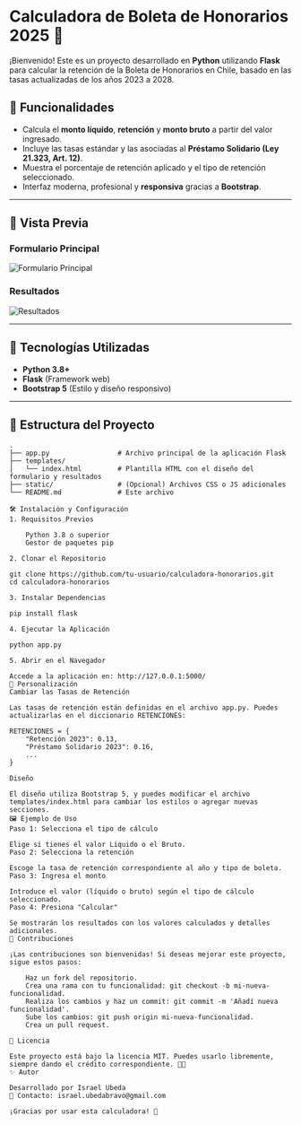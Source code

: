 # Calculadora de Boleta de Honorarios 2025 🧾

¡Bienvenido! Este es un proyecto desarrollado en **Python** utilizando **Flask** para calcular la retención de la Boleta de Honorarios en Chile, basado en las tasas actualizadas de los años 2023 a 2028.

## 🎯 Funcionalidades

- Calcula el **monto líquido**, **retención** y **monto bruto** a partir del valor ingresado.
- Incluye las tasas estándar y las asociadas al **Préstamo Solidario (Ley 21.323, Art. 12)**.
- Muestra el porcentaje de retención aplicado y el tipo de retención seleccionado.
- Interfaz moderna, profesional y **responsiva** gracias a **Bootstrap**.

---

## 📸 Vista Previa

### Formulario Principal
![Formulario Principal](https://via.placeholder.com/800x400.png?text=Formulario+Principal)

### Resultados
![Resultados](https://via.placeholder.com/800x400.png?text=Resultados)

---

## 🚀 Tecnologías Utilizadas

- **Python 3.8+**
- **Flask** (Framework web)
- **Bootstrap 5** (Estilo y diseño responsivo)

---

## 📂 Estructura del Proyecto

```plaintext
.
├── app.py                 # Archivo principal de la aplicación Flask
├── templates/
│   └── index.html         # Plantilla HTML con el diseño del formulario y resultados
├── static/                # (Opcional) Archivos CSS o JS adicionales
└── README.md              # Este archivo

🛠️ Instalación y Configuración
1. Requisitos Previos

    Python 3.8 o superior
    Gestor de paquetes pip

2. Clonar el Repositorio

git clone https://github.com/tu-usuario/calculadora-honorarios.git
cd calculadora-honorarios

3. Instalar Dependencias

pip install flask

4. Ejecutar la Aplicación

python app.py

5. Abrir en el Navegador

Accede a la aplicación en: http://127.0.0.1:5000/
🎨 Personalización
Cambiar las Tasas de Retención

Las tasas de retención están definidas en el archivo app.py. Puedes actualizarlas en el diccionario RETENCIONES:

RETENCIONES = {
    "Retención 2023": 0.13,
    "Préstamo Solidario 2023": 0.16,
    ...
}

Diseño

El diseño utiliza Bootstrap 5, y puedes modificar el archivo templates/index.html para cambiar los estilos o agregar nuevas secciones.
🖼️ Ejemplo de Uso
Paso 1: Selecciona el tipo de cálculo

Elige si tienes el valor Líquido o el Bruto.
Paso 2: Selecciona la retención

Escoge la tasa de retención correspondiente al año y tipo de boleta.
Paso 3: Ingresa el monto

Introduce el valor (líquido o bruto) según el tipo de cálculo seleccionado.
Paso 4: Presiona "Calcular"

Se mostrarán los resultados con los valores calculados y detalles adicionales.
🤝 Contribuciones

¡Las contribuciones son bienvenidas! Si deseas mejorar este proyecto, sigue estos pasos:

    Haz un fork del repositorio.
    Crea una rama con tu funcionalidad: git checkout -b mi-nueva-funcionalidad.
    Realiza los cambios y haz un commit: git commit -m 'Añadí nueva funcionalidad'.
    Sube los cambios: git push origin mi-nueva-funcionalidad.
    Crea un pull request.

📝 Licencia

Este proyecto está bajo la licencia MIT. Puedes usarlo libremente, siempre dando el crédito correspondiente. 🧑‍💻
✨ Autor

Desarrollado por Israel Ubeda
📧 Contacto: israel.ubedabravo@gmail.com

¡Gracias por usar esta calculadora! 🎉